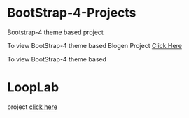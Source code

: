 # BootStrap-4-Projects
Bootstrap-4 theme based project
<p>To view BootStrap-4 theme based Blogen Project <a href="https://hkchebrolu52.github.io/BootStrap-4-Projects/Blogen/src/index.html">Click Here</a></p>
<p>To view BootStrap-4 theme based <h1> LoopLab </h1> project <a href="https://hkchebrolu52.github.io/BootStrap-4-Projects/LoopLab/src/index.html">click here</a></p>
